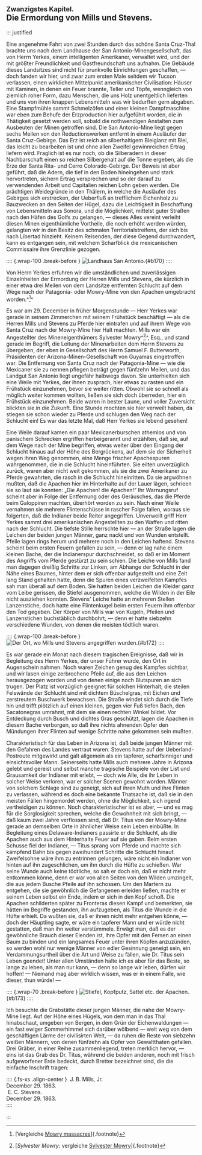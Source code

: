 ## <small>Zwanzigstes Kapitel.</small><br />Die Ermordung von Mills und Stevens.

::: justified

Eine angenehme Fahrt von zwei Stunden durch das schöne Santa Cruz-Thal brachte
uns nach dem Landhause der San Antonio-Minengesellschaft, das von Herrn Yerkes,
einem intelligenten Amerikaner, verwaltet wird, und der mit größter
Freundlichkeit und Gastfreundschaft uns aufnahm. Die Gebäude dieses Landsitzes
sind nicht für prunkvolle Einrichtungen geschaffen, — doch fanden wir hier, und
zwar zum ersten Male seitdem wir Tucson verlassen, einen wirklichen Mittelpunkt
amerikanischer Civilisation: Häuser mit Kaminen, in denen ein Feuer brannte,
Teller und Töpfe, wenngleich von ziemlich roher Form, dazu Menschen, die uns
Holz unentgeltlich lieferten und uns von ihren knappen Lebensmitteln was wir
bedurften gern abgaben. Eine Stampfmühle sammt Schmelzöfen und einer kleinen
Dampfmaschine war eben zum Behufe der Erzproduction hier aufgeführt worden, die
in Thätigkeit gesetzt werden soll, sobald die nothwendigen Anstalten zum
Ausbeuten der Minen getroffen sind. Die San Antonio-Mine liegt gegen sechs
Meilen von den Reductionswerken entfernt in einem Ausläufer der Santa
Cruz-Gebirge. Das Erz ist reich an silberhaltigem Bleiglanz mit Blei, das leicht
zu bearbeiten ist und ohne allen Zweifel gewinnreichen Ertrag liefern wird.
Fraglich ist es nur noch, ob die Silberadern in dieser Nachbarschaft einen so
reichen Silbergehalt auf die Tonne ergeben, als die Erze der Santa Rita- und
Cerro Colorado-Gebirge. Der Beweis ist aber geführt, daß die Adern, die tief in
den Boden hineingehen und stark hervortreten, sichern Ertrag versprechen und so
der darauf zu verwendenden Arbeit und Capitalien reichen Lohn geben werden. Die
prächtigen Weidegründe in den Thälern, in welche die Ausläufer des Gebirges sich
erstrecken, der Ueberfluß an trefflichem Eichenholz zu Bauzwecken an den Seiten
der Hügel, dazu die Leichtigkeit in Beschaffung von Lebensmitteln aus Sonora,
und die Möglichkeit, mittelst guter Straßen nach den Häfen des Golfs zu
gelangen, — dieses Alles vereint verleiht diesen Minen eigenthümliche Vortheile,
die noch erhöht werden würden, gelangten wir in den Besitz des schmalen
Territorialstreifens, der sich bis nach Libertad hinzieht. Keinem Reisenden, der
diese Gegend durchwandert, kann es entgangen sein, mit welchem Scharfblick die
mexicanischen Commissaire ihre Grenzlinie gezogen.

:::: {.wrap-100  .break-before }
![Landhaus San Antonio.](Abenteuer_im_Apachenlande_0170.jpg "Landhaus San Antonio."){#b170}
::::

Von Herrn Yerkes erfuhren wir die umständlichen und zuverlässigen Einzelnheiten
der Ermordung der Herren Mills und Stevens, die kürzlich in einer etwa drei
Meilen von dem Landsitze entfernten Schlucht auf dem Wege nach der Patagonia-
oder Mowry-Mine von den Apachen umgebracht worden.^[^2000]^

Es war am 29. December in früher Morgenstunde — Herr  Yerkes war gerade in
seinem Zimmerchen mit seinem Frühstück beschäftigt — als die Herren Mills und
Stevens zu Pferde hier eintrafen und auf ihrem Wege von Santa Cruz nach der
Mowry-Mine hier Halt machten. Mills war ein Angestellter des Mineneigenthümers
Sylvester Mowry^[^2001]^, Esq., und stand gerade im Begriff, die Leitung der
Minenarbeiten dem Herrn Stevens zu übergeben, der eben in Gesellschaft des Herrn
Samuel F. Butterworth, Präsidenten der Arizona-Minen-Gesellschaft von Guyamas
eingetroffen war. Die Entfernung von Santa Cruz nach der Patagonia-Mine — wie
die Mexicaner sie zu nennen pflegen beträgt gegen fünfzehn Meilen, und das
Landgut San Antonio liegt ungefähr halbwegs davon. Sie unterhielten sich eine
Weile mit Yerkes, der ihnen zusprach, hier etwas zu rasten und ein Frühstück
einzunehmen, bevor sie weiter ritten. Obwohl sie so schnell als möglich weiter
kommen wollten, ließen sie sich doch überreden, hier ein Frühstück einzunehmen.
Beide waren in bester Laune, und voller Zuversicht blickten sie in die Zukunft.
Eine Stunde mochten sie hier verweilt haben, da stiegen sie schon wieder zu
Pferde und schlugen den Weg nach der Schlucht ein! Es war das letzte Mal, daß
Herr Yerkes sie lebend gesehen!

Eine Weile darauf kamen ein paar Mexicanerburschen athemlos und von panischem
Schrecken ergriffen herbeigerannt und erzählten, daß sie, auf dem Wege nach der
Mine begriffen, etwas weiter über den Eingang der Schlucht hinaus auf der Höhe
des Bergrückens, auf dem sie der Sicherheit wegen ihren Weg genommen, eine Menge
frischer Apachespuren wahrgenommen, die in die Schlucht hineinführten. Sie
eilten unverzüglich zurück, waren aber nicht weit gekommen, als sie die zwei
Amerikaner zu Pferde gewahrten, die rasch in die Schlucht hineinritten. Da sie
argwöhnen mußten, daß die Apachen hier im Hinterhalte auf der Lauer lägen,
schrieen sie so laut sie konnten: „Die Apachen! die Apachen!“ Ihr Warnungsruf
scheint aber in Folge der Entfernung oder des Geräusches, das die Pferde beim
Galoppiren machten, überhört worden zu sein. Nach einer Weile vernahmen sie
mehrere Flintenschüsse in rascher Folge fallen, woraus sie folgerten, daß die
Indianer beide Reiter angegriffen. Unverweilt griff Herr Yerkes sammt drei
amerikanischen Angestellten zu den Waffen und ritten nach der Schlucht. Die
tiefste Stille herrschte hier — an der Straße lagen die Leichen der beiden
jungen Männer, ganz nackt und von Wunden entstellt. Pfeile lagen rings herum und
mehrere noch in den Leichen haftend. Stevens scheint beim ersten Feuern gefallen
zu sein, — denn er lag nahe einem kleinen Bache, der die Indianerspur
durchschneidet, so daß er im Moment des Angriffs vom Pferde gestürzt zu sein
schien. Die Leiche von Mills fand man dagegen dreißig Schritte zur Linken, am
Abhange der Schlucht in der Nähe eines Baumes, hinter dem er sich offenbar
aufgestellt und eine Zeit lang Stand gehalten hatte, denn die Spuren eines
verzweifelten Kampfes sah man überall auf dem Boden. Sie hatten beiden Leichen
die Kleider ganz vom Leibe gerissen, die Stiefel ausgenommen, welche die Wilden
in der Eile nicht ausziehen konnten. Stevens' Leiche hatte an mehreren Stellen
Lanzenstiche, doch hatte eine Flintenkugel beim ersten Feuern ihm offenbar den
Tod gegeben. Der Körper von Mills war von Kugeln, Pfeilen und Lanzenstichen
buchstäblich durchbohrt, — denn er hatte siebzehn verschiedene Wunden, von denen
die meisten tödtlich waren.

:::: {.wrap-100  .break-before }
![Der Ort, wo Mills und Stevens angegriffen wurden.](Abenteuer_im_Apachenlande_0172.jpg "Der Ort, wo Mills und Stevens angegriffen wurden."){#b172}
::::

Es war gerade ein Monat nach diesem tragischen Ereignisse, daß wir in Begleitung
des Herrn Yerkes, der unser Führer wurde, den Ort in Augenschein nahmen. Noch
waren Zeichen genug des Kampfes sichtbar, und wir lasen einige zerbrochene
Pfeile auf, die aus den Leichen herausgezogen worden und von denen einige noch
Blutspuren an sich trugen. Der Platz ist vorzüglich geeignet für solchen
Hinterhalt; die steilen Felswände der Schlucht sind mit dichtem Büschelgras, mit
Eichen und zerstreutem Buschwerk bewachsen. Die Straße windet sich durch die
Tiefe hin und trifft plötzlich auf einen kleinen, gegen vier Fuß tiefen Bach,
den Sacatonegras umrahmt, mit dem sie einen rechten Winkel bildet. Vor
Entdeckung durch Busch und dichtes Gras geschützt, lagen die Apachen in diesem
Bache verborgen, so daß ihre nichts ahnenden Opfer den Mündungen ihrer Flinten
auf wenige Schritte nahe gekommen sein mußten.

Charakteristisch für das Leben in Arizona ist, daß beide jungen Männer mit den
Gefahren des Landes vertraut waren. Stevens hatte auf der Ueberland-Postroute
mitgewirkt und galt allgemein als ein tapferer, scharfsinniger und
einsichtsvoller Mann. Seinerseits hatte Mills auch mehrere Jahre in Arizona
gelebt und gereist und selbst manche tragische Beispiele von der List und
Grausamkeit der Indianer mit erlebt, — doch wie Alle, die ihr Leben
in solcher Weise verloren, war er solcher Scenen gewohnt worden. Männer von
solchem Schlage sind zu geneigt, sich auf ihren Muth und ihre Flinten zu
verlassen, während es doch eine bekannte Thatsache ist, daß sie in den meisten
Fällen hingemordet werden, ohne die Möglichkeit, sich irgend vertheidigen zu
können. Noch charakteristischer ist es aber, — und es mag für die Sorglosigkeit
sprechen, welche die Gewohnheit mit sich bringt, — daß kaum zwei Jahre
verflossen sind, daß Dr. Titus von der Mowry-Mine gerade an demselben Orte in
ähnlicher Weise sein Leben einbüßte. In Begleitung eines Delaware-Indianers
passirte er die Schlucht, als die Apachen auch aus dem Hinterhalte Feuer auf sie
gaben. Beim ersten Schusse fiel der Indianer, — Titus sprang vom Pferde und
machte sich kämpfend Bahn bis gegen zweihundert Schritte die Schlucht hinauf.
Zweifelsohne wäre ihm zu entrinnen gelungen, wäre nicht ein Indianer von hinten
auf ihn zugeschlichen, um ihn durch die Hüfte zu schießen. War seine Wunde auch
keine tödtliche, so sah er doch ein, daß er nicht mehr entkommen könne, denn er
war von allen Seiten von den Wilden umzingelt, die aus jedem Busche Pfeile auf
ihn schossen. Um den Martern zu entgehen, die sie gewöhnlich die Gefangenen
erleiden ließen, machte er seinem Leben selbst ein Ende, indem er sich in den
Kopf schoß. Die Apachen schilderten später zu Fronteras diesen Kampf und
bemerkten, sie hätten im Begriffe gestanden, ihn aufzugeben, als Titus die Wunde
in die Hüfte erhielt. Da wußten sie, daß er ihnen nicht mehr entgehen könne, —
doch der Häuptling sagte, er wäre ein tapferer Mann und er würde nicht
gestatten, daß man ihn weiter verstümmele. Erwägt man, daß es der gewöhnliche
Brauch dieser Elenden ist, ihre Opfer mit den Fersen an einen Baum zu binden und
ein langsames Feuer unter ihren Köpfen anzuzünden, so werden wohl nur wenige
Männer von edler Gesinnung geneigt sein, ein Verdammungsurtheil über die Art und
Weise zu fällen, wie Dr. Titus sein Leben geendet! Unter allen Umständen halte
ich es aber für das Beste, so lange zu leben, als man nur kann, — denn so lange
wir leben, dürfen wir hoffen! — Niemand mag aber wirklich wissen, was er in
einem Falle, wie dieser, thun würde! —

:::: {.wrap-70  .break-before }
![Stiefel, Kopfputz, Sattel etc. der Apachen.](Abenteuer_im_Apachenlande_0173.jpg "Stiefel, Kopfputz, Sattel etc. der Apachen."){#b173}
::::

Ich besuchte die Grabstätte dieser jungen Männer, die nahe der Mowry-Mine liegt.
Auf der Höhe eines Hügels, von dem man in das Thal hinabschaut, umgeben von
Bergen, in dem Grün der Eichenwaldungen — ein fast ewiger Sommerhimmel sich
darüber wölbend — weit weg von dem geschäftigen Lärme der civilisirten Welt, —
da ruhen die Reste von siebzehn weißen Männern, von denen fünfzehn als Opfer von
Gewaltthaten gefallen. Drei Gräber, in einer Reihe zusammenliegend, treten
merklich hervor, — eins ist das Grab des Dr. Titus, während die beiden anderen,
noch mit frisch aufgeworfener Erde bedeckt, durch Bretter bezeichnet sind, die
die einfache Inschrift tragen:

:::: {.fs-xs  .align-center }
&nbsp;J. B. Mills, Jr.<br />
December 29. 1863.<br />
&nbsp;E. C. Stevens.<br />
December 29. 1863.<br />
::::

:::


[^2000]: [Vergleiche [Mowry massacres](https://en.wikipedia.org/wiki/Mowry_massacres)]{.footnote}

[^2001]: [*Sylvester Mowry*: vergleiche [Sylvester Mowry](https://en.wikipedia.org/wiki/Sylvester_Mowry)]{.footnote}
